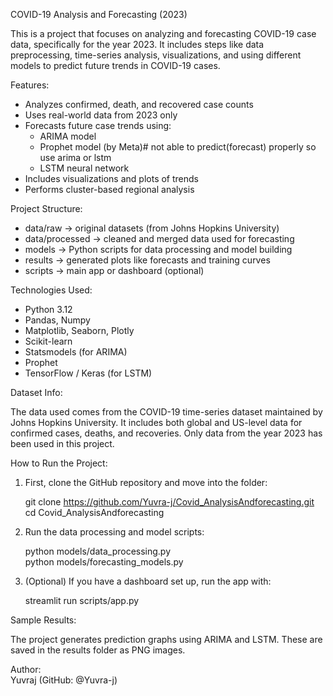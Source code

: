 COVID-19 Analysis and Forecasting (2023)

This is a project that focuses on analyzing and forecasting COVID-19 case data, specifically for the year 2023. It includes steps like data preprocessing, time-series analysis, visualizations, and using different models to predict future trends in COVID-19 cases.

Features:

- Analyzes confirmed, death, and recovered case counts
- Uses real-world data from 2023 only
- Forecasts future case trends using:
  - ARIMA model
  - Prophet model (by Meta)# not able to predict(forecast) properly so use arima or lstm
  - LSTM neural network
- Includes visualizations and plots of trends
- Performs cluster-based regional analysis

Project Structure:

- data/raw → original datasets (from Johns Hopkins University)
- data/processed → cleaned and merged data used for forecasting
- models → Python scripts for data processing and model building
- results → generated plots like forecasts and training curves
- scripts → main app or dashboard (optional)

Technologies Used:

- Python 3.12
- Pandas, Numpy
- Matplotlib, Seaborn, Plotly
- Scikit-learn
- Statsmodels (for ARIMA)
- Prophet
- TensorFlow / Keras (for LSTM)

Dataset Info:

The data used comes from the COVID-19 time-series dataset maintained by Johns Hopkins University. It includes both global and US-level data for confirmed cases, deaths, and recoveries. Only data from the year 2023 has been used in this project.

How to Run the Project:

1. First, clone the GitHub repository and move into the folder:

   git clone https://github.com/Yuvra-j/Covid_AnalysisAndforecasting.git  
   cd Covid_AnalysisAndforecasting

2. Run the data processing and model scripts:

   python models/data_processing.py  
   python models/forecasting_models.py

3. (Optional) If you have a dashboard set up, run the app with:

   streamlit run scripts/app.py

Sample Results:

The project generates prediction graphs using ARIMA and LSTM. These are saved in the results folder as PNG images.

Author:  
Yuvraj (GitHub: @Yuvra-j)
